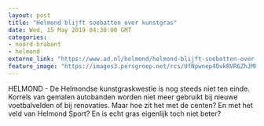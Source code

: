 ```yaml
---
layout: post
title: "Helmond blijft soebatten over kunstgras"
date: Wed, 15 May 2019 04:30:00 GMT
categories: 
- noord-brabant 
- helmond 
externe_link: "https://www.ad.nl/helmond/helmond-blijft-soebatten-over-kunstgras~a7bcae04/"
feature_image: "https://images3.persgroep.net/rcs/UfNpwnep4OvkRVR6ZhJMKYa3R7I/diocontent/108255176/_fitwidth/400/?appId=21791a8992982cd8da851550a453bd7f&quality=0.7"
---
```


HELMOND - De Helmondse kunstgraskwestie is nog steeds niet ten einde. Korrels van gemalen autobanden worden niet meer gebruikt bij nieuwe voetbalvelden of bij renovaties. Maar hoe zit het met de centen? En met het veld van Helmond Sport? En is echt gras eigenlijk toch niet beter?
